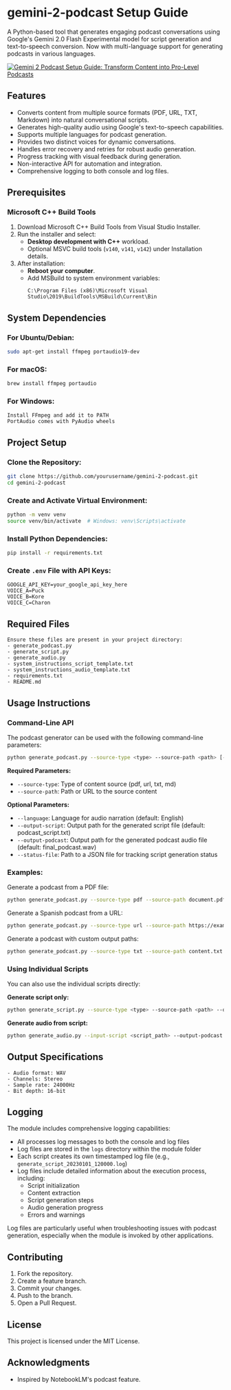 # gemini-2-podcast Setup Guide

A Python-based tool that generates engaging podcast conversations using Google's Gemini 2.0 Flash Experimental model for script generation and text-to-speech conversion. Now with multi-language support for generating podcasts in various languages.

[![Gemini 2 Podcast Setup Guide: Transform Content into Pro-Level Podcasts](https://img.youtube.com/vi/9qeiQ4x30Dk/maxresdefault.jpg)](https://www.youtube.com/watch?v=9qeiQ4x30Dk)

## Features
- Converts content from multiple source formats (PDF, URL, TXT, Markdown) into natural conversational scripts.
- Generates high-quality audio using Google's text-to-speech capabilities.
- Supports multiple languages for podcast generation.
- Provides two distinct voices for dynamic conversations.
- Handles error recovery and retries for robust audio generation.
- Progress tracking with visual feedback during generation.
- Non-interactive API for automation and integration.
- Comprehensive logging to both console and log files.

## Prerequisites

### Microsoft C++ Build Tools
1. Download Microsoft C++ Build Tools from Visual Studio Installer.
2. Run the installer and select:
   - **Desktop development with C++** workload.
   - Optional MSVC build tools (`v140`, `v141`, `v142`) under Installation details.
3. After installation:
   - **Reboot your computer**.
   - Add MSBuild to system environment variables:
     ```text
     C:\Program Files (x86)\Microsoft Visual Studio\2019\BuildTools\MSBuild\Current\Bin
     ```

## System Dependencies

### For Ubuntu/Debian:
```bash
sudo apt-get install ffmpeg portaudio19-dev
```

### For macOS:
```bash
brew install ffmpeg portaudio
```

### For Windows:
```text
Install FFmpeg and add it to PATH
PortAudio comes with PyAudio wheels
```

## Project Setup

### Clone the Repository:
```bash
git clone https://github.com/yourusername/gemini-2-podcast.git
cd gemini-2-podcast
```

### Create and Activate Virtual Environment:
```bash
python -m venv venv
source venv/bin/activate  # Windows: venv\Scripts\activate
```

### Install Python Dependencies:
```bash
pip install -r requirements.txt
```

### Create `.env` File with API Keys:
```text
GOOGLE_API_KEY=your_google_api_key_here
VOICE_A=Puck
VOICE_B=Kore
VOICE_C=Charon
```

## Required Files
```text
Ensure these files are present in your project directory:
- generate_podcast.py
- generate_script.py
- generate_audio.py
- system_instructions_script_template.txt
- system_instructions_audio_template.txt
- requirements.txt
- README.md
```

## Usage Instructions

### Command-Line API

The podcast generator can be used with the following command-line parameters:

```bash
python generate_podcast.py --source-type <type> --source-path <path> [--language <language>] [--output-script <script_path>] [--output-podcast <podcast_path>] [--status-file <status_file_path>]
```

**Required Parameters:**
- `--source-type`: Type of content source (pdf, url, txt, md)
- `--source-path`: Path or URL to the source content

**Optional Parameters:**
- `--language`: Language for audio narration (default: English)
- `--output-script`: Output path for the generated script file (default: podcast_script.txt)
- `--output-podcast`: Output path for the generated podcast audio file (default: final_podcast.wav)
- `--status-file`: Path to a JSON file for tracking script generation status

### Examples:

Generate a podcast from a PDF file:
```bash
python generate_podcast.py --source-type pdf --source-path document.pdf
```

Generate a Spanish podcast from a URL:
```bash
python generate_podcast.py --source-type url --source-path https://example.com/article --language Spanish
```

Generate a podcast with custom output paths:
```bash
python generate_podcast.py --source-type txt --source-path content.txt --output-script my_script.txt --output-podcast my_podcast.wav
```

### Using Individual Scripts

You can also use the individual scripts directly:

**Generate script only:**
```bash
python generate_script.py --source-type <type> --source-path <path> --output-script <script_path> [--status-file <status_file_path>]
```

**Generate audio from script:**
```bash
python generate_audio.py --input-script <script_path> --output-podcast <podcast_path>
```

## Output Specifications
```text
- Audio format: WAV
- Channels: Stereo
- Sample rate: 24000Hz
- Bit depth: 16-bit
```

## Logging

The module includes comprehensive logging capabilities:

- All processes log messages to both the console and log files
- Log files are stored in the `logs` directory within the module folder
- Each script creates its own timestamped log file (e.g., `generate_script_20230101_120000.log`)
- Log files include detailed information about the execution process, including:
  - Script initialization
  - Content extraction
  - Script generation steps
  - Audio generation progress
  - Errors and warnings

Log files are particularly useful when troubleshooting issues with podcast generation, especially when the module is invoked by other applications.

## Contributing
1. Fork the repository.
2. Create a feature branch.
3. Commit your changes.
4. Push to the branch.
5. Open a Pull Request.

## License
This project is licensed under the MIT License.

## Acknowledgments
- Inspired by NotebookLM's podcast feature.
